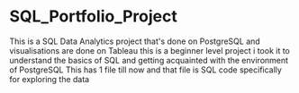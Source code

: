 # SQL_Portfolio_Project
This is a SQL Data Analytics project that's done on PostgreSQL and visualisations are done on Tableau this is a beginner level project i took it to understand the basics of SQL and getting acquainted with the environment of PostgreSQL
This has 1 file till now and that file is SQL code specifically for exploring the data
